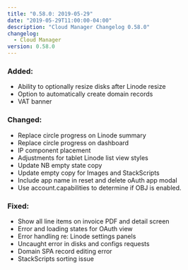 ```yaml
---
title: "0.58.0: 2019-05-29"
date: "2019-05-29T11:00:00-04:00"
description: "Cloud Manager Changelog 0.58.0"
changelog:
  - Cloud Manager
version: 0.58.0
---
```


### Added:
 
- Ability to optionally resize disks after Linode resize
- Option to automatically create domain records
- VAT banner

### Changed:

- Replace circle progress on Linode summary
- Replace circle progress on dashboard
- IP component placement
- Adjustments for tablet Linode list view styles
- Update NB empty state copy
- Update empty copy for Images and StackScripts
- Include app name in reset and delete oAuth app modal
- Use account.capabilities to determine if OBJ is enabled.

### Fixed:
 
- Show all line items on invoice PDF and detail screen
- Error and loading states for OAuth view
- Error handling re: Linode settings panels
- Uncaught error in disks and configs requests
- Domain SPA record editing error
- StackScripts sorting issue